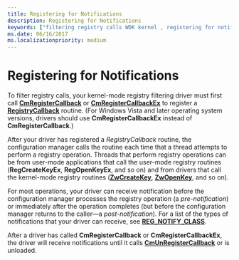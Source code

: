 ```yaml
---
title: Registering for Notifications
description: Registering for Notifications
keywords: ["filtering registry calls WDK kernel , registering for notifications", "registry filtering drivers WDK kernel , registering for notifications", "registering filter registry call notifications", "pre-notification option WDK filter registry call", "post-notification option WDK filter registry call", "notifications WDK filter registry call"]
ms.date: 06/16/2017
ms.localizationpriority: medium
---
```


# Registering for Notifications


To filter registry calls, your kernel-mode registry filtering driver must first call [**CmRegisterCallback**](/windows-hardware/drivers/ddi/wdm/nf-wdm-cmregistercallback) or [**CmRegisterCallbackEx**](/windows-hardware/drivers/ddi/wdm/nf-wdm-cmregistercallbackex) to register a [**RegistryCallback**](/windows-hardware/drivers/ddi/wdm/nc-wdm-ex_callback_function) routine. (For Windows Vista and later operating system versions, drivers should use **CmRegisterCallbackEx** instead of **CmRegisterCallback**.)

After your driver has registered a *RegistryCallback* routine, the configuration manager calls the routine each time that a thread attempts to perform a registry operation. Threads that perform registry operations can be from user-mode applications that call the user-mode registry routines (**RegCreateKeyEx**, **RegOpenKeyEx**, and so on) and from drivers that call the kernel-mode registry routines ([**ZwCreateKey**](/windows-hardware/drivers/ddi/wdm/nf-wdm-zwcreatekey), [**ZwOpenKey**](/windows-hardware/drivers/ddi/wdm/nf-wdm-zwopenkey), and so on).

For most operations, your driver can receive notification before the configuration manager processes the registry operation (a *pre-notification*) or immediately after the operation completes (but before the configuration manager returns to the caller—a *post-notification*). For a list of the types of notifications that your driver can receive, see [**REG\_NOTIFY\_CLASS**](/windows-hardware/drivers/ddi/wdm/ne-wdm-_reg_notify_class).

After a driver has called **CmRegisterCallback** or **CmRegisterCallbackEx**, the driver will receive notifications until it calls [**CmUnRegisterCallback**](/windows-hardware/drivers/ddi/wdm/nf-wdm-cmunregistercallback) or is unloaded.

 

